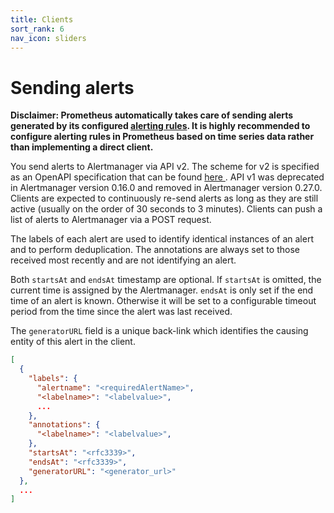 ```yaml
---
title: Clients
sort_rank: 6
nav_icon: sliders
---
```


# Sending alerts

__**Disclaimer**: Prometheus automatically takes care of sending alerts
generated by its configured [alerting
rules](https://prometheus.io/docs/prometheus/latest/configuration/alerting_rules/). It is highly
recommended to configure alerting rules in Prometheus based on time series data
rather than implementing a direct client.__

You send alerts to Alertmanager via API v2. The scheme for v2 is specified as
an OpenAPI specification that can be found [here
](https://github.com/prometheus/alertmanager/blob/master/api/v2/openapi.yaml).
API v1 was deprecated in Alertmanager version 0.16.0 and removed in Alertmanager
version 0.27.0. Clients are expected to continuously re-send alerts as long as
they are still active (usually on the order of 30 seconds to 3 minutes).
Clients can push a list of alerts to Alertmanager via a POST request.

The labels of each alert are used to identify identical instances of an alert
and to perform deduplication. The annotations are always set to those received
most recently and are not identifying an alert.

Both `startsAt` and `endsAt` timestamp are optional. If `startsAt` is omitted,
the current time is assigned by the Alertmanager. `endsAt` is only set if the
end time of an alert is known. Otherwise it will be set to a configurable
timeout period from the time since the alert was last received.

The `generatorURL` field is a unique back-link which identifies the causing
entity of this alert in the client.

```json
[
  {
    "labels": {
      "alertname": "<requiredAlertName>",
      "<labelname>": "<labelvalue>",
      ...
    },
    "annotations": {
      "<labelname>": "<labelvalue>",
    },
    "startsAt": "<rfc3339>",
    "endsAt": "<rfc3339>",
    "generatorURL": "<generator_url>"
  },
  ...
]
```

